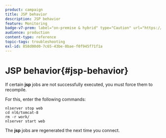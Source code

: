 ```yaml
---
product: campaign
title: JSP behavior
description: JSP behavior
feature: Monitoring
badge-v7-prem: label="on-premise & hybrid" type="Caution" url="https://experienceleague.adobe.com/docs/campaign-classic/using/installing-campaign-classic/architecture-and-hosting-models/hosting-models-lp/hosting-models.html" tooltip="Applies to on-premise and hybrid deployments only"
audience: production
content-type: reference
topic-tags: troubleshooting
exl-id: 858d00d0-7c65-43be-8bae-f0f945f71f1a
---
```

# JSP behavior{#jsp-behavior}



If certain **jsp** jobs are not successfully executed, you must force them to recompile.

For this, enter the following commands:

```
nlserver stop web
cd nl6/tomcat-8
rm -r work/
nlserver start web
```

The **jsp** jobs are regenerated the next time you connect.
